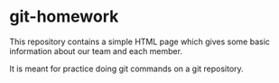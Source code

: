 # git-homework

This repository contains a simple HTML page which gives some basic information about our team and each member.

It is meant for practice doing git commands on a git repository.
